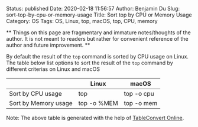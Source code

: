 Status: published
Date: 2020-02-18 11:56:57
Author: Benjamin Du
Slug: sort-top-by-cpu-or-memory-usage
Title: Sort top by CPU or Memory Usage
Category: OS
Tags: OS, Linux, top, macOS, top, CPU, memory

**
Things on this page are fragmentary and immature notes/thoughts of the author.
It is not meant to readers but rather for convenient reference of the author and future improvement.
**

By default the result of the `top` command is sorted by CPU usage on Linux.
The table below list options to sort the result of the `top` command 
by different criterias on Linux and macOS


|                      | Linux        | macOS         |
|----------------------|--------------|-------------|
| Sort by CPU usage    | top          | top \-o cpu |
| Sort by Memory usage | top \-o %MEM | top \-o mem |

Note: The above table is generated with the help of [TableConvert Online](https://tableconvert.com/).

